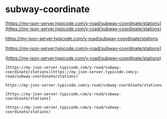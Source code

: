 # subway-coordinate
[https://my-json-server.typicode.com/y-road/subway-coordinate/stations](https://my-json-server.typicode.com/y-road/subway-coordinate/stations)

https://my-json-server.typicode.com/y-road/subway-coordinate/stations

[https://my-json-server.typicode.com/y-road/subway-coordinate/stations]

(https://my-json-server.typicode.com/y-road/subway-coordinate/stations)

```
[https://my-json-server.typicode.com/y-road/subway-coordinate/stations](https://my-json-server.typicode.com/y-road/subway-coordinate/stations)

https://my-json-server.typicode.com/y-road/subway-coordinate/stations

[https://my-json-server.typicode.com/y-road/subway-coordinate/stations]

(https://my-json-server.typicode.com/y-road/subway-coordinate/stations)
```

